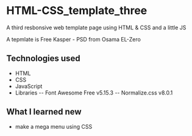 # HTML-CSS_template_three

A third resbonsive web template page using HTML &amp; CSS and a little JS

A tepmlate is Free Kasper - PSD from Osama EL-Zero

## Technologies used

- HTML
- CSS
- JavaScript
- Libraries
  -- Font Awesome Free v5.15.3
  -- Normalize.css v8.0.1

## What I learned new

- make a mega menu using CSS
